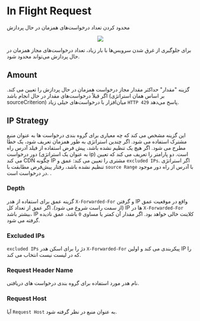 # In Flight Request

محدود کردن تعداد درخواست‌های همزمان در حال پردازش

<p align="center"><img src="/doc/assets/img/middlewares/inflightreq.png"></p>

برای جلوگیری از غرق شدن سرویس‌ها با بار زیاد، تعداد درخواست‌های مجاز همزمان در حال پردازش می‌تواند محدود شود.

## Amount

گزینه "مقدار" حداکثر مقدار مجاز درخواست همزمان در حال پردازش را تعیین می کند. اگر قبلاً درخواست‌های مقدار در حال انجام باشد (بر اساس همان استراتژی sourceCriterion) میان‌افزار با درخواست‌های خیلی زیاد `HTTP 429` پاسخ می‌دهد.

## IP Strategy

این گزینه مشخص می کند که چه معیاری برای گروه بندی درخواست ها به عنوان منبع مشترک استفاده می شود. اگر چندین استراتژی به طور همزمان تعریف شود، یک خطا مطرح می شود. اگر هیچ یک تنظیم نشده باشد، پیش فرض استفاده از فیلد آدرس راه دور درخواست (به عنوان یک استراتژی ip) است. دو پارامتر را تعریف می کند که تعیین می کند CDN چگونه IP مشتری را تعیین می کند: عمق و `excluded IPs`. اگر استراتژی تنظیم نشده باشد، رفتار پیش‌فرض مطابقت با `source Range` با آدرس از راه دور موجود در درخواست است. .

### Depth

گزینه عمق برای استفاده از هدر `X-Forwarded-For` و گرفتن IP واقع در موقعیت عمق (از سمت راست شروع می شود). اگر عمق از تعداد کل IP ها در `X-Forwarded-For` بیشتر باشد، IP کلاینت خالی خواهد بود. اگر مقدار آن کمتر یا مساوی `0` باشد، عمق نادیده گرفته می شود.

### Excluded IPs

`excluded IPs` دژ را برای اسکن هدر `X-Forwarded-For` پیکربندی می کند و اولین IP را که در لیست نیست انتخاب می کند.

### Request Header Name

نام هدر مورد استفاده برای گروه بندی درخواست های دریافتی.

### Request Host

آیا `Request Host` به عنوان منبع در نظر گرفته شود.
